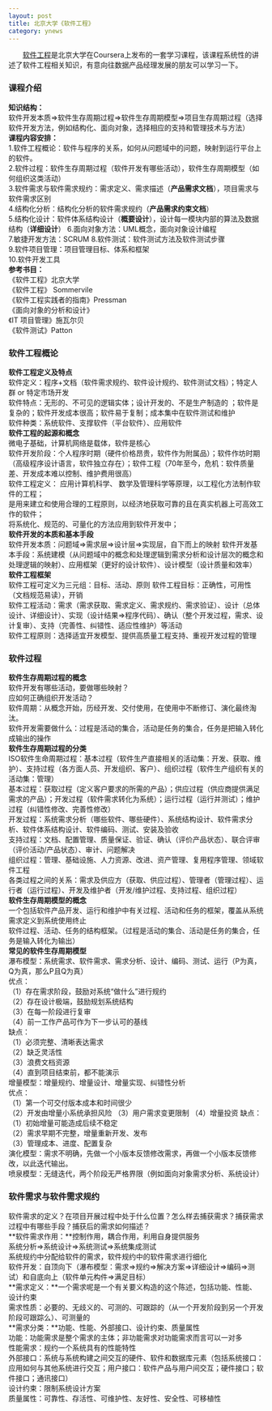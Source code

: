 ```yaml
---
layout: post
title: 北京大学《软件工程》
category: ynews
---
```


&emsp;&emsp;[软件工程](https://www.coursera.org/learn/ruanjian-gongcheng)是北京大学在Coursera上发布的一套学习课程，该课程系统性的讲述了软件工程相关知识，有意向往数据产品经理发展的朋友可以学习一下。            

### 课程介绍                  
**知识结构：**           
软件开发本质=>软件生存周期过程=>软件生存周期模型=>项目生存周期过程（选择软件开发方法，例如结构化、面向对象，选择相应的支持和管理技术与方法）       
**课程内容安排：**         
1.软件工程概论：软件与程序的关系，如何从问题域中的问题，映射到运行平台上的软件。         
2.软件过程：软件生存周期过程（软件开发有哪些活动），软件生存周期模型（如何组织这类活动）        
3.软件需求与软件需求规约：需求定义、需求描述（**产品需求文档**），项目需求与软件需求区别        
4.结构化分析：结构化分析的软件需求规约（**产品需求约束文档**）         
5.结构化设计：软件体系结构设计（**概要设计**），设计每一模块内部的算法及数据结构（**详细设计**）
6.面向对象方法：UML概念，面向对象设计编程       
7.敏捷开发方法：SCRUM
8.软件测试：软件测试方法及软件测试步骤         
9.软件项目管理：项目管理目标、体系和框架           
10.软件开发工具           
**参考书目：**    
《软件工程》北京大学        
《软件工程》 Sommervile         
《软件工程实践者的指南》Pressman       
《面向对象的分析和设计》         
《IT 项目管理》施瓦尔贝              
《软件测试》Patton     

### 软件工程概论         
**软件工程定义及特点**       
软件定义：程序+文档（软件需求规约、软件设计规约、软件测试文档）；特定人群 or 特定市场开发               
软件特点：无形的、不可见的逻辑实体；设计开发的、不是生产制造的 ；软件是复杂的；软件开发成本很高；软件易于复制；成本集中在软件测试和维护     
软件种类：系统软件、支撑软件（平台软件）、应用软件          
**软件工程的起源和概念**         
微电子基础，计算机网络是载体，软件是核心          
软件开发阶段：个人程序时期（硬件价格昂贵，软件作为附属品）；软件作坊时期（高级程序设计语言，软件独立存在）；软件工程（70年至今，危机：软件质量差、开发成本难以控制、维护费用很高）          
软件工程定义：
应用计算机科学、 数学及管理科学等原理，以工程化方法制作软件的工程；            
是用来建立和使用合理的工程原则，以经济地获取可靠的且在真实机器上可高效工作的软件；            
将系统化、规范的、可量化的方法应用到软件开发中；         
**软件开发的本质和基本手段**         
软件开发本质：问题域=>需求层=>设计层=>实现层，自下而上的映射
软件开发基本手段：系统建模（从问题域中的概念和处理逻辑到需求分析和设计层次的概念和处理逻辑的映射）、应用框架（更好的设计软件）、设计模型（设计质量和效率）       
**软件工程框架**     
软件工程可定义为三元组：目标、活动、原则
软件工程目标：正确性，可用性（文档规范易读），开销     
软件工程活动：需求（需求获取、需求定义、需求规约、需求验证）、设计（总体设计、详细设计）、实现（设计结果=>程序代码）、确认（整个开发过程，需求、设计复审）、支持（完善性、纠错性、适应性维护）等活动            
软件工程原则：选择适宜开发模型、提供高质量工程支持、重视开发过程的管理        

### 软件过程         
**软件生存周期过程的概念**        
软件开发有哪些活动，要做哪些映射？        
应如何正确组织开发活动？       
软件周期：从概念开始，历经开发、交付使用，在使用中不断修订、演化最终淘汰。          
软件开发需要做什么：过程是活动的集合，活动是任务的集合，任务是把输入转化成输出的操作            
**软件生存周期过程的分类**        
ISO软件生命周期过程：基本过程（软件生产直接相关的活动集：开发、获取、维护）、支持过程（各方面人员、开发组织、客户）、组织过程（软件生产组织有关的活动集：管理）                         
基本过程：获取过程（定义客户要求的所需的产品）；供应过程（供应商提供满足需求的产品）；开发过程（软件需求转化为系统）；运行过程（运行并测试）；维护过程（纠错性修改、完善性修改）      
开发过程：系统需求分析（哪些软件、哪些硬件）、系统结构设计、软件需求分析、软件体系结构设计、软件编码、测试、安装及验收            
支持过程：文档、配置管理、质量保证、验证、确认（评价产品状态）、联合评审（评价活动/产品状态）、审计、问题解决         
组织过程：管理、基础设施、人力资源、改进、资产管理、复用程序管理、领域软件工程         
各类过程之间的关系：需求及供应方（获取、供应过程）、管理者（管理过程）、运行者（运行过程）、开发及维护者（开发/维护过程、支持过程、组织过程）         
**软件生存周期模型的概念**         
一个包括软件产品开发、运行和维护中有关过程、活动和任务的框架，覆盖从系统需求定义到系统使用终止                     
软件过程、活动、任务的结构框架。（过程是活动的集合、活动是任务的集合，任务是输入转化为输出）                     
**常见的软件生存周期模型**     
瀑布模型：系统需求、软件需求、需求分析、设计、编码、测试、运行（P为真，Q为真，那么P且Q为真）     
优点：         
（1）存在需求阶段，鼓励对系统“做什么”进行规约           
（2）存在设计极端，鼓励规划系统结构           
（3）在每一阶段进行复审        
（4）前一工作产品可作为下一步认可的基线         
缺点：        
（1）必须完整、清晰表达需求       
（2）缺乏灵活性       
（3）浪费文档资源        
（4）直到项目结束前，都不能演示      
增量模型：增量规约、增量设计、增量实现、纠错性分析        
优点：    
（1）第一个可交付版本成本和时间很少            
（2）开发由增量小系统承担风险
（3）用户需求变更限制
（4）增量投资
缺点：     
（1）初始增量可能造成后续不稳定            
（2）需求早期不完整，增量重新开发、发布       
（3）管理成本、进度、配置复杂       	
演化模型：需求不明确，先做一个小版本反馈修改需求，再做一个小版本反馈修改，以此迭代输出。              
喷泉模型：无缝迭代，两个阶段无严格界限（例如面向对象需求分析、系统设计）           

### 软件需求与软件需求规约             
软件需求的定义？在项目开展过程中处于什么位置？怎么样去捕获需求？捕获需求过程中有哪些手段？捕获后的需求如何描述？                
**软件需求作用：**控制作用，耦合作用，利用自身提供服务         
系统分析=>系统设计=>系统测试=>系统集成测试          
系统规约中分配给软件的需求，软件规约中的软件需求进行细化              
软件开发：自顶向下（瀑布模型：需求=>规约=>解决方案=>详细设计=>编码=>测试）和自底向上（软件单元构件=>满足目标）                    
**需求定义：**一个需求呢是一个有关要义构造的这个陈述，包括功能、性能、设计约束             
需求性质：必要的、无歧义的、可测的、可跟踪的（从一个开发阶段到另一个开发阶段可跟踪么）、可测量的           
**需求分类：**功能、性能、外部接口、设计约束、质量属性           
功能：功能需求是整个需求的主体；非功能需求对功能需求而言可以一对多          
性能需求：规约一个系统具有的性能特性           
外部接口：系统与系统构建之间交互的硬件、软件和数据库元素（包括系统接口：应用如何与其他系统进行交互；用户接口：软件产品与用户间交互；硬件接口；软件接口；通讯接口）           
设计约束：限制系统设计方案           
质量属性：可靠性、存活性、可维护性、友好性、安全性、可移植性             




